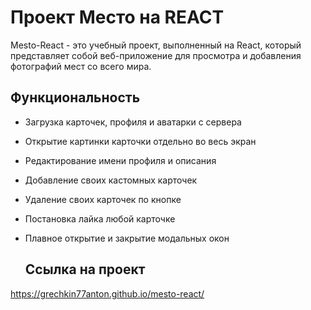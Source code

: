 # Проект Место на REACT

Mesto-React - это учебный проект, выполненный на React, который представляет собой веб-приложение для просмотра и добавления фотографий мест со всего мира.

## Функциональность

- Загрузка карточек, профиля и аватарки с сервера
- Открытие картинки карточки отдельно во весь экран
- Редактирование имени профиля и описания
- Добавление своих кастомных карточек
- Удаление своих карточек по кнопке
- Постановка лайка любой карточке
- Плавное открытие и закрытие модальных окон

  ## Ссылка на проект
 https://grechkin77anton.github.io/mesto-react/
